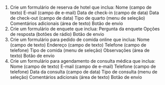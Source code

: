 1. Crie um formulário de reserva de hotel que inclua:
Nome (campo de texto)
E-mail (campo de e-mail)
Data de check-in (campo de data)
Data de check-out (campo de data)
Tipo de quarto (menu de seleção)
Comentários adicionais (área de texto)
Botão de envio
2. Crie um formulário de enquete que inclua:
Pergunta da enquete
Opções de resposta (botões de rádio)
Botão de envio
3. Crie um formulário para pedido de comida online que inclua:
Nome (campo de texto)
Endereço (campo de texto)
Telefone (campo de telefone)
Tipo de comida (menu de seleção)
Observações (área de texto)
Botão de envio
4. Crie um formulário para agendamento de consulta médica que inclua:
Nome (campo de texto)
E-mail (campo de e-mail)
Telefone (campo de telefone)
Data da consulta (campo de data)
Tipo de consulta (menu de seleção)
Comentários adicionais (área de texto)
Botão de envio
